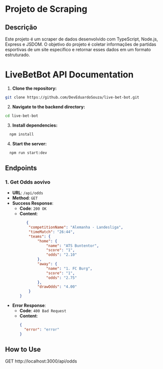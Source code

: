 # Projeto de Scraping

## Descrição
Este projeto é um scraper de dados desenvolvido com TypeScript, Node.js, Express e JSDOM. O objetivo do projeto é coletar informações de partidas esportivas de um site específico e retornar esses dados em um formato estruturado.

# LiveBetBot API Documentation 


1. **Clone the repository:**

```bash
git clone https://github.com/DevEduardoSouza/live-bet-bot.git
```

2. **Navigate to the backend directory:**

```bash
cd live-bet-bot
```


3. **Install dependencies:**

```bash
  npm install
````

4. **Start the server:**

```bash
  npm run start:dev
````

## Endpoints

### 1. Get Odds aovivo

- **URL**: `/api/odds`
- **Method**: `GET`
- **Success Response**:
  - **Code**: `200 OK`
  - **Content**: 
    ```json
       {
  		"competitionName": "Alemanha - Landesliga",
  		"timeMatch": "26:44",
  		"teams": {
  			"home": {
  				"name": "ATS Buntentor",
  				"score": "1",
  				"odds": "2.10"
  			},
  			"away": {
  				"name": "1. FC Burg",
  				"score": "1",
  				"odds": "2.75"
  			},
  			"drawOdds": "4.00"
  		}
  	}
    ```
- **Error Response**:
  - **Code**: `400 Bad Request`
  - **Content**: 
    ```json
    {
      "error": "error"
    }
    ```

## How to Use


GET http://localhost:3000/api/odds


